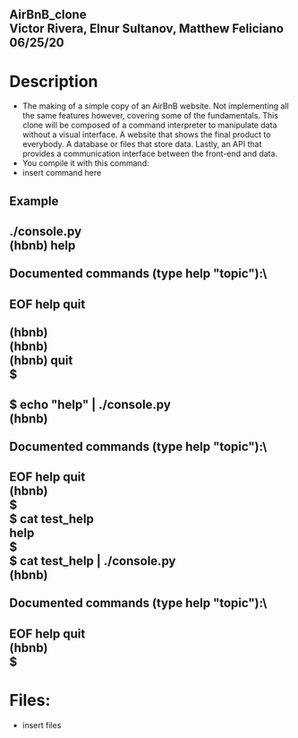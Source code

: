 **AirBnB_clone**\
Victor Rivera, Elnur Sultanov, Matthew Feliciano\
06/25/20
---

# Description
- The making of a simple copy of an AirBnB website. Not implementing all the same features however, covering some of the fundamentals. This clone will be composed of a command interpreter to manipulate data without a visual interface. A website that shows the final product to everybody. A database or files that store data. Lastly, an API that provides a communication interface between the front-end and data.
- You compile it with this command: 
- insert command here
## Example
./console.py\
(hbnb) help\
\
Documented commands (type help "topic"):\
---
EOF  help  quit\
\
(hbnb)\
(hbnb)\
(hbnb) quit\
$
---
$ echo "help" | ./console.py\
(hbnb)\
\
Documented commands (type help "topic"):\
---
EOF  help  quit\
(hbnb)\
$\
$ cat test_help\
help\
$\
$ cat test_help | ./console.py\
(hbnb)\
\
Documented commands (type help "topic"):\
---
EOF  help  quit\
(hbnb)\
$
---
# Files:
- insert files